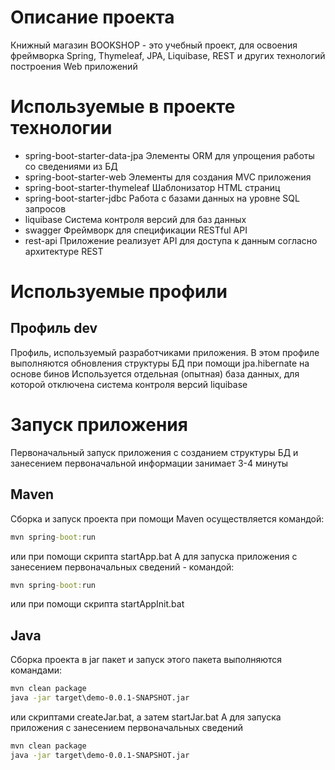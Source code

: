 # Описание проекта
Книжный магазин BOOKSHOP - это учебный проект, для освоения фреймворка Spring, Thymeleaf, JPA, Liquibase, REST и других технологий построения Web приложений
# Используемые в проекте технологии
* spring-boot-starter-data-jpa
Элементы ORM для упрощения работы со сведениями из БД
* spring-boot-starter-web
Элементы для создания MVC приложения
* spring-boot-starter-thymeleaf
Шаблонизатор HTML страниц
* spring-boot-starter-jdbc
Работа с базами данных на уровне SQL запросов
* liquibase
Система контроля версий для баз данных
* swagger
Фреймворк для спецификации RESTful API
* rest-api
Приложение реализует API для доступа к данным согласно архитектуре REST
# Используемые профили
## Профиль dev
Профиль, используемый разработчиками приложения. В этом профиле выполняются обновления структуры БД при помощи jpa.hibernate на основе бинов
Используется отдельная (опытная) база данных, для которой отключена система контроля версий liquibase
# Запуск приложения
Первоначальный запуск приложения с созданием структуры БД и занесением первоначальной информации занимает 3-4 минуты
## Maven
Сборка и запуск проекта при помощи Maven осуществляется командой:
```cmd
mvn spring-boot:run 
```
или при помощи скрипта startApp.bat
A для запуска приложения с занесением первоначальных сведений - командой:
```cmd
mvn spring-boot:run
```
или при помощи скрипта startAppInit.bat
## Java
Сборка проекта в jar пакет и запуск этого пакета выполняются командами:
```cmd
mvn clean package
java -jar target\demo-0.0.1-SNAPSHOT.jar
```
или скриптами createJar.bat, а затем startJar.bat
А для запуска приложения с занесением первоначальных сведений
```cmd
mvn clean package
java -jar target\demo-0.0.1-SNAPSHOT.jar
```
